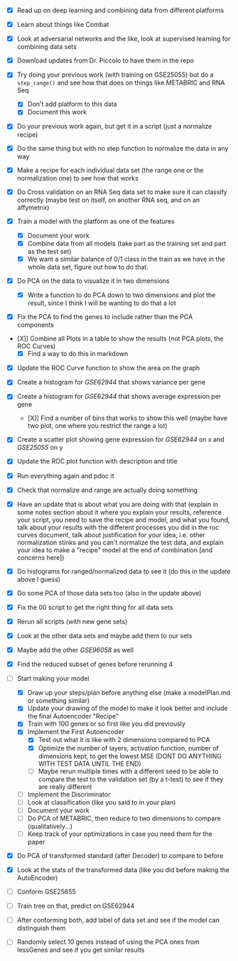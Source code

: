 - [X] Read up on deep learning and combining data from different platforms

- [X] Learn about things like Combat

- [X] Look at adversarial networks and the like, look at supervised learning for combining data sets

- [X] Download updates from Dr. Piccolo to have them in the repo

- [X] Try doing your previous work (with training on GSE25055) but do a `step_range()` and see how that does on things like METABRIC and RNA Seq
    - [X] Don't add platform to this data
    - [X] Document this work

- [X] Do your previous work again, but get it in a script (just a normalize recipe)

- [X] Do the same thing but with no step function to normalize the data in any way

- [X] Make a recipe for each individual data set (the range one or the normalization one) to see how that works

- [X] Do Cross validation on an RNA Seq data set to make sure it can classify correctly (maybe test on itself, on another RNA seq, and on an affymetrix)

- [X] Train a model with the platform as one of the features
    - [X] Document your work
    - [X] Combine data from all models (take part as the training set and part as the test set)
    - [X] We want a similar balance of 0/1 class in the train as we have in the whole data set, figure out how to do that.

- [X] Do PCA on the data to visualize it in two dimensions
    - [X] Write a function to do PCA down to two dimensions and plot the result, since I think I will be wanting to do that a lot

- [X] Fix the PCA to find the genes to include rather than the PCA components

- [X]] Combine all Plots in a table to show the results (not PCA plots, the ROC Curves)
    - [X] Find a way to do this in markdown

- [X] Update the ROC Curve function to show the area on the graph

- [X] Create a histogram for <i>GSE62944</i> that shows variance per gene
- [X] Create a histogram for <i>GSE62944</i> that shows average expression per gene
    - [X]] Find a number of bins that works to show this well (maybe have two plot, one where you restrict the range a lot)
- [X] Create a scatter plot showing gene expression for <i>GSE62944</i> on x and <i>GSE25055</i> on y

- [X] Update the ROC plot function with description and title
- [X] Run everything again and pdoc it

- [X] Check that normalize and range are actually doing something
- [X] Have an update that is about what you are doing with that (explain in some notes section about it where you explain your results, reference your script, you need to save the recipe and model, and what you found, talk about your results with the different processes you did in the roc curves document, talk about justification for your idea, i.e. other normalization stinks and you can't normalize the test data, and explain your idea to make a "recipe" model at the end of combination [and concerns here])
- [X] Do histograms for ranged/normalized data to see it (do this in the update above I guess)
- [X] Do some PCA of those data sets too (also in the update above)

- [X] Fix the 00 script to get the right thing for all data sets
- [X] Rerun all scripts (with new gene sets)

- [X] Look at the other data sets and maybe add them to our sets
- [X] Maybe add the other <i>GSE96058</i> as well

- [X] Find the reduced subset of genes before rerunning 4

- [ ] Start making your model
    - [X] Draw up your steps/plan before anything else (make a modelPlan.md or something similar)
    - [X] Update your drawing of the model to make it look better and include the final Autoencoder "Recipe"
    - [X] Train with 100 genes or so first like you did previously
    - [X] Implement the First Autoencoder
        - [X] Test out what it is like with 2 dimensions compared to PCA
        - [X] Optimize the number of layers, activation function, number of dimensions kept, to get the lowest MSE (DONT DO ANYTHING WITH TEST DATA UNTIL THE END)
        - [ ] Maybe rerun multiple times with a different seed to be able to compare the test to the validation set (by a t-test) to see if they are really different
    - [ ] Implement the Discriminator
    - [ ] Look at classification (like you said to in your plan)
    - [ ] Document your work
    - [ ] Do PCA of METABRIC, then reduce to two dimensions to compare (qualitatively...)
    - [ ] Keep track of your optimizations in case you need them for the paper

- [X] Do PCA of transformed standard (after Decoder) to compare to before
- [X] Look at the stats of the transformed data (like you did before making the AutoEncoder)



- [ ] Conform GSE25655
- [ ] Train tree on that, predict on GSE62944
- [ ] After conforming both, add label of data set and see if the model can distinguish them
- [ ] Randomly select 10 genes instead of using the PCA ones from lessGenes and see if you get similar results
